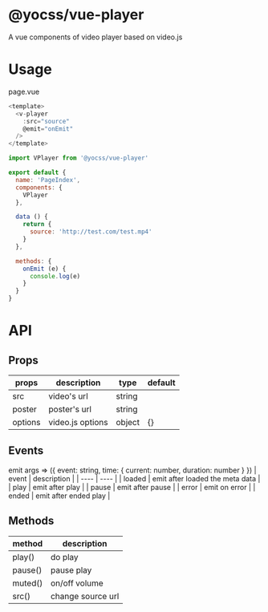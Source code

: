# @yocss/vue-player

A vue components of video player based on video.js

# Usage

page.vue
```javascript
<template>
  <v-player
    :src="source"
    @emit="onEmit"
  />
</template>

import VPlayer from '@yocss/vue-player'

export default {
  name: 'PageIndex',
  components: {
    VPlayer
  },

  data () {
    return {
      source: 'http://test.com/test.mp4'
    }
  },

  methods: {
    onEmit (e) {
      console.log(e)
    }
  }
}

```

# API

## Props
| props | description | type | default |
| ---- | ---- | ---- | ---- |
| src | video's url | string |  |
| poster | poster's url | string |  |
| options | video.js options | object | {} |

## Events
emit args => ({ event: string, time: { current: number, duration: number } })
| event | description |
| ---- | ---- |
| loaded | emit after loaded the meta data |
| play | emit after play |
| pause | emit after pause |
| error | emit on error |
| ended | emit after ended play |

## Methods

| method | description |
| ---- | ---- |
| play() | do play |
| pause() | pause play |
| muted() | on/off volume |
| src() | change source url |